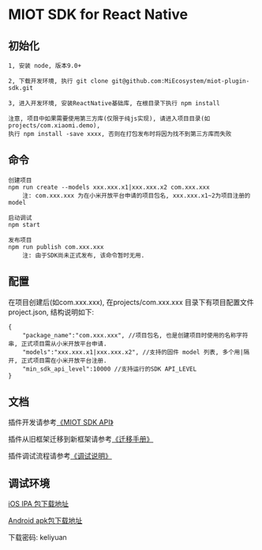 # MIOT SDK for React Native

## 初始化
    1, 安装 node, 版本9.0+

    2, 下载开发环境, 执行 git clone git@github.com:MiEcosystem/miot-plugin-sdk.git

    3, 进入开发环境, 安装ReactNative基础库, 在根目录下执行 npm install

    注意, 项目中如果需要使用第三方库(仅限于纯js实现), 请进入项目目录(如 projects/com.xiaomi.demo), 
    执行 npm install -save xxxx, 否则在打包发布时将因为找不到第三方库而失败

## 命令

    创建项目
    npm run create --models xxx.xxx.x1|xxx.xxx.x2 com.xxx.xxx
        注: com.xxx.xxx 为在小米开放平台申请的项目包名, xxx.xxx.x1~2为项目注册的model
    
    启动调试
    npm start
    
    发布项目
    npm run publish com.xxx.xxx
        注: 由于SDK尚未正式发布, 该命令暂时无用.

## 配置
在项目创建后(如com.xxx.xxx), 在projects/com.xxx.xxx 目录下有项目配置文件 project.json, 结构说明如下:

    {
        "package_name":"com.xxx.xxx", //项目包名, 也是创建项目时使用的名称字符串, 正式项目需从小米开放平台申请.
        "models":"xxx.xxx.x1|xxx.xxx.x2", //支持的固件 model 列表, 多个用|隔开, 正式项目需在小米开放平台注册.
        "min_sdk_api_level":10000 //支持运行的SDK API_LEVEL
    }

## 文档
插件开发请参考[《MIOT SDK API》](https://miecosystem.github.io/miot-plugin-sdk) 

插件从旧框架迁移到新框架请参考[《迁移手册》](https://github.com/MiEcosystem/miot-plugin-sdk/blob/master/%E8%BF%81%E7%A7%BB%E6%89%8B%E5%86%8C.md)

插件调试流程请参考[《调试说明》](https://github.com/MiEcosystem/miot-plugin-sdk/blob/master/%E8%B0%83%E8%AF%95%E8%AF%B4%E6%98%8E.md)

## 调试环境

[iOS IPA 包下载地址](https://fir.im/mijiadevelopment)
    
[Android apk包下载地址](https://fir.im/MiHomeForAndroid)

下载密码: keliyuan 

